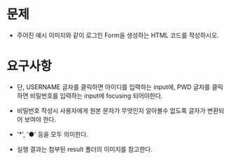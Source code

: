 # 문제
- 주어진 예시 이미지와 같이 로그인 Form을 생성하는 HTML 코드를 작성하시오. 
# 요구사항
- 단, USERNAME 글자를 클릭하면 아이디를 입력하는 input에, PWD 글자를 클릭하면 비밀번호를 입력하는 input에 focusing 되어야한다.
- 비밀번호 작성시 사용자에게 원본 문자가 무엇인지 알아볼수 없도록 글자가 변환되어 보여야 한다.
- '*', '●' 등을 모두 의미한다.


- 실행 결과는 첨부된 result 폴더의 이미지를 참고한다.